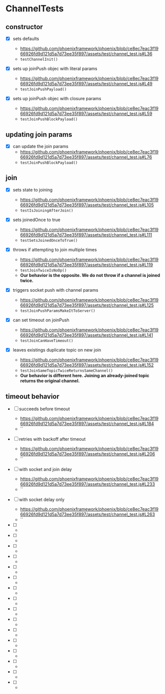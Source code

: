 # ChannelTests

## constructor

- [x] sets defaults
	- https://github.com/phoenixframework/phoenix/blob/ce8ec7eac3f1966926fd9d121d5a7d73ee35f897/assets/test/channel_test.js#L36
	- `testChannelInit()`

- [x] sets up joinPush objec with literal params
	- https://github.com/phoenixframework/phoenix/blob/ce8ec7eac3f1966926fd9d121d5a7d73ee35f897/assets/test/channel_test.js#L49
	- `testJoinPushPayload()`

- [x] sets up joinPush objec with closure params
	- https://github.com/phoenixframework/phoenix/blob/ce8ec7eac3f1966926fd9d121d5a7d73ee35f897/assets/test/channel_test.js#L59
	- `testJoinPushBlockPayload()`

## updating join params

- [x] can update the join params
	- https://github.com/phoenixframework/phoenix/blob/ce8ec7eac3f1966926fd9d121d5a7d73ee35f897/assets/test/channel_test.js#L76
	- `testJoinPushBlockPayload()`

## join

- [x] sets state to joining
	- https://github.com/phoenixframework/phoenix/blob/ce8ec7eac3f1966926fd9d121d5a7d73ee35f897/assets/test/channel_test.js#L105
	- `testIsJoiningAfterJoin()`

- [x] sets joinedOnce to true
	- https://github.com/phoenixframework/phoenix/blob/ce8ec7eac3f1966926fd9d121d5a7d73ee35f897/assets/test/channel_test.js#L111
	- `testSetsJoinedOnceToTrue()`

- [x] throws if attempting to join multiple times
	- https://github.com/phoenixframework/phoenix/blob/ce8ec7eac3f1966926fd9d121d5a7d73ee35f897/assets/test/channel_test.js#L119
	- `testJoinTwiceIsNoOp()`
	- **Our behavior is the opposite. We do not throw if a channel is joined twice.**

- [x] triggers socket push with channel params
	- https://github.com/phoenixframework/phoenix/blob/ce8ec7eac3f1966926fd9d121d5a7d73ee35f897/assets/test/channel_test.js#L125
	- `testJoinPushParamsMakeItToServer()`

- [x] can set timeout on joinPush
	- https://github.com/phoenixframework/phoenix/blob/ce8ec7eac3f1966926fd9d121d5a7d73ee35f897/assets/test/channel_test.js#L141
	- `testJoinCanHaveTimeout()`

- [x] leaves existings duplicate topic on new join
	- https://github.com/phoenixframework/phoenix/blob/ce8ec7eac3f1966926fd9d121d5a7d73ee35f897/assets/test/channel_test.js#L152
	- `testJoinSameTopicTwiceReturnsSameChannel()`
	- **Our behavior is different here. Joining an already-joined topic returns the original channel.**

## timeout behavior

- [ ] succeeds before timeout
	- https://github.com/phoenixframework/phoenix/blob/ce8ec7eac3f1966926fd9d121d5a7d73ee35f897/assets/test/channel_test.js#L184
	- ``

- [ ] retries with backoff after timeout
	- https://github.com/phoenixframework/phoenix/blob/ce8ec7eac3f1966926fd9d121d5a7d73ee35f897/assets/test/channel_test.js#L206
	- ``

- [ ] with socket and join delay
	- https://github.com/phoenixframework/phoenix/blob/ce8ec7eac3f1966926fd9d121d5a7d73ee35f897/assets/test/channel_test.js#L233
	- ``

- [ ] with socket delay only
	- https://github.com/phoenixframework/phoenix/blob/ce8ec7eac3f1966926fd9d121d5a7d73ee35f897/assets/test/channel_test.js#L263
	- ``

- [ ]
	-

- [ ]
	-

- [ ]
	-

- [ ]
	-

- [ ]
	-

- [ ]
	-

- [ ]
	-

- [ ]
	-

- [ ]
	-

- [ ]
	-

- [ ]
	-

- [ ]
	-

- [ ]
	-

- [ ]
	-

- [ ]
	-

- [ ]
	-

